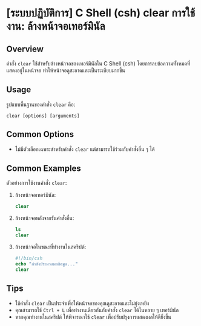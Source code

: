 # [ระบบปฏิบัติการ] C Shell (csh) clear การใช้งาน: ล้างหน้าจอเทอร์มินัล

## Overview
คำสั่ง `clear` ใช้สำหรับล้างหน้าจอของเทอร์มินัลใน C Shell (csh) โดยการลบข้อความทั้งหมดที่แสดงอยู่ในหน้าจอ ทำให้หน้าจอดูสะอาดและเป็นระเบียบมากขึ้น

## Usage
รูปแบบพื้นฐานของคำสั่ง `clear` คือ:

```
clear [options] [arguments]
```

## Common Options
- ไม่มีตัวเลือกเฉพาะสำหรับคำสั่ง `clear` แต่สามารถใช้ร่วมกับคำสั่งอื่น ๆ ได้

## Common Examples
ตัวอย่างการใช้งานคำสั่ง `clear`:

1. ล้างหน้าจอเทอร์มินัล:
   ```csh
   clear
   ```

2. ล้างหน้าจอหลังจากรันคำสั่งอื่น:
   ```csh
   ls
   clear
   ```

3. ล้างหน้าจอในขณะที่ทำงานในสคริปต์:
   ```csh
   #!/bin/csh
   echo "กำลังประมวลผลข้อมูล..."
   clear
   ```

## Tips
- ใช้คำสั่ง `clear` เป็นประจำเพื่อให้หน้าจอของคุณดูสะอาดและไม่ยุ่งเหยิง
- คุณสามารถใช้ `Ctrl + L` เพื่อทำงานเดียวกันกับคำสั่ง `clear` ได้ในหลาย ๆ เทอร์มินัล
- หากคุณทำงานในสคริปต์ ให้พิจารณาใช้ `clear` เพื่อปรับปรุงการแสดงผลให้ดียิ่งขึ้น